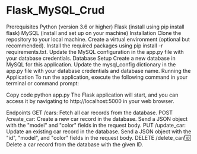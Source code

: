 # Flask_MySQL_Crud
Prerequisites
Python (version 3.6 or higher)
Flask (install using pip install flask)
MySQL (install and set up on your machine)
Installation
Clone the repository to your local machine.
Create a virtual environment (optional but recommended).
Install the required packages using pip install -r requirements.txt.
Update the MySQL configuration in the app.py file with your database credentials.
Database Setup
Create a new database in MySQL for this application.
Update the mysql_config dictionary in the app.py file with your database credentials and database name.
Running the Application
To run the application, execute the following command in your terminal or command prompt:

Copy code
python app.py
The Flask application will start, and you can access it by navigating to http://localhost:5000 in your web browser.

Endpoints
GET /cars: Fetch all car records from the database.
POST /create_car: Create a new car record in the database. Send a JSON object with the "model" and "color" fields in the request body.
PUT /update_car: Update an existing car record in the database. Send a JSON object with the "id", "model", and "color" fields in the request body.
DELETE /delete_car/:id: Delete a car record from the database with the given ID.
